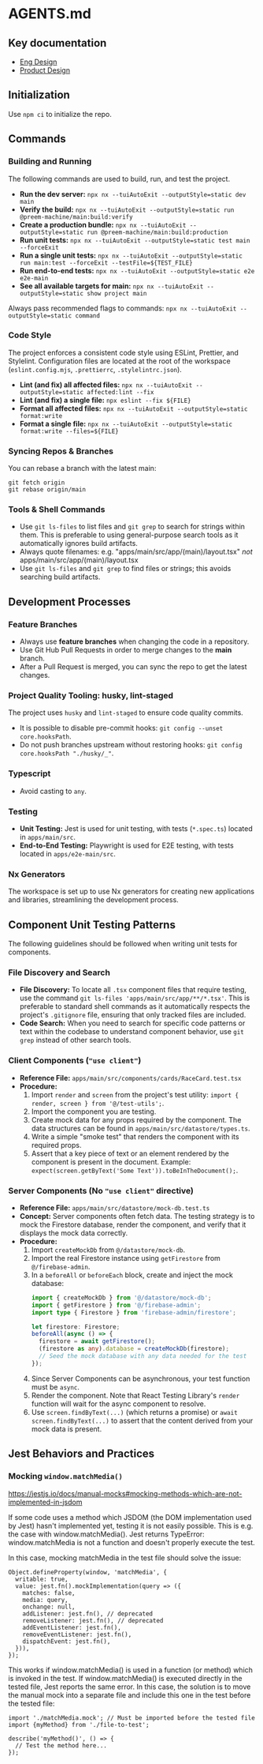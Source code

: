 # AGENTS.md

## Key documentation

- [Eng Design](docs/eng-design.md)
- [Product Design](docs/product-design.md)

## Initialization

Use `npm ci` to initialize the repo.

## Commands

### Building and Running

The following commands are used to build, run, and test the project.

- **Run the dev server:** `npx nx --tuiAutoExit --outputStyle=static dev main`
- **Verify the build:** `npx nx --tuiAutoExit --outputStyle=static run @preem-machine/main:build:verify`
- **Create a production bundle:** `npx nx --tuiAutoExit --outputStyle=static run @preem-machine/main:build:production`
- **Run unit tests:** `npx nx --tuiAutoExit --outputStyle=static test main --forceExit`
- **Run a single unit tests:** `npx nx --tuiAutoExit --outputStyle=static run main:test --forceExit --testFile=${TEST_FILE}`
- **Run end-to-end tests:** `npx nx --tuiAutoExit --outputStyle=static e2e e2e-main`
- **See all available targets for main:** `npx nx --tuiAutoExit --outputStyle=static show project main`

Always pass recommended flags to commands: `npx nx --tuiAutoExit --outputStyle=static command`

### Code Style

The project enforces a consistent code style using ESLint, Prettier, and Stylelint. Configuration files are located at the root of the workspace (`eslint.config.mjs`, `.prettierrc`, `.stylelintrc.json`).

- **Lint (and fix) all affected files:** `npx nx --tuiAutoExit --outputStyle=static affected:lint --fix`
- **Lint (and fix) a single file:** `npx eslint --fix ${FILE}`
- **Format all affected files:** `npx nx --tuiAutoExit --outputStyle=static format:write`
- **Format a single file:** `npx nx --tuiAutoExit --outputStyle=static format:write --files=${FILE}`

### Syncing Repos & Branches

You can rebase a branch with the latest main:

```shell
git fetch origin
git rebase origin/main
```

### Tools & Shell Commands
- Use `git ls-files` to list files and `git grep` to search for strings within them. This is preferable to using general-purpose search tools as it automatically ignores build artifacts.
- Always quote filenames: e.g. "apps/main/src/app/(main)/layout.tsx" _not_ apps/main/src/app/(main)/layout.tsx
- Use `git ls-files` and `git grep` to find files or strings; this avoids searching build artifacts.

## Development Processes

### Feature Branches

- Always use **feature branches** when changing the code in a repository.
- Use Git Hub Pull Requests in order to merge changes to the **main** branch.
- After a Pull Request is merged, you can sync the repo to get the latest changes.

### Project Quality Tooling: husky, lint-staged

The project uses `husky` and `lint-staged` to ensure code quality commits.

- It is possible to disable pre-commit hooks: `git config --unset core.hooksPath`.
- Do not push branches upstream without restoring hooks: `git config core.hooksPath "./husky/_"`.


### Typescript

- Avoid casting to `any`.

### Testing

- **Unit Testing:** Jest is used for unit testing, with tests (`*.spec.ts`) located in `apps/main/src`.
- **End-to-End Testing:** Playwright is used for E2E testing, with tests located in `apps/e2e-main/src`.

### Nx Generators

The workspace is set up to use Nx generators for creating new applications and libraries, streamlining the development process.

## Component Unit Testing Patterns

The following guidelines should be followed when writing unit tests for components.

### File Discovery and Search

- **File Discovery:** To locate all `.tsx` component files that require testing, use the command `git ls-files 'apps/main/src/app/**/*.tsx'`. This is preferable to standard shell commands as it automatically respects the project's `.gitignore` file, ensuring that only tracked files are included.
- **Code Search:** When you need to search for specific code patterns or text within the codebase to understand component behavior, use `git grep` instead of other search tools.

### Client Components (`"use client"`)

- **Reference File:** `apps/main/src/components/cards/RaceCard.test.tsx`
- **Procedure:**
    1.  Import `render` and `screen` from the project's test utility: `import { render, screen } from '@/test-utils';`.
    2.  Import the component you are testing.
    3.  Create mock data for any props required by the component. The data structures can be found in `apps/main/src/datastore/types.ts`.
    4.  Write a simple "smoke test" that renders the component with its required props.
    5.  Assert that a key piece of text or an element rendered by the component is present in the document. Example: `expect(screen.getByText('Some Text')).toBeInTheDocument();`.

### Server Components (No `"use client"` directive)

- **Reference File:** `apps/main/src/datastore/mock-db.test.ts`
- **Concept:** Server components often fetch data. The testing strategy is to mock the Firestore database, render the component, and verify that it displays the mock data correctly.
- **Procedure:**
    1.  Import `createMockDb` from `@/datastore/mock-db`.
    2.  Import the real Firestore instance using `getFirestore` from `@/firebase-admin`.
    3.  In a `beforeAll` or `beforeEach` block, create and inject the mock database:
        ```typescript
        import { createMockDb } from '@/datastore/mock-db';
        import { getFirestore } from '@/firebase-admin';
        import type { Firestore } from 'firebase-admin/firestore';

        let firestore: Firestore;
        beforeAll(async () => {
          firestore = await getFirestore();
          (firestore as any).database = createMockDb(firestore);
          // Seed the mock database with any data needed for the test
        });
        ```
    4.  Since Server Components can be asynchronous, your test function must be `async`.
    5.  Render the component. Note that React Testing Library's `render` function will wait for the async component to resolve.
    6.  Use `screen.findByText(...)` (which returns a promise) or `await screen.findByText(...)` to assert that the content derived from your mock data is present.

## Jest Behaviors and Practices

### Mocking `window.matchMedia()`

https://jestjs.io/docs/manual-mocks#mocking-methods-which-are-not-implemented-in-jsdom

If some code uses a method which JSDOM (the DOM implementation used by Jest) hasn't implemented yet, testing it is not easily possible. This is e.g. the case with window.matchMedia(). Jest returns TypeError: window.matchMedia is not a function and doesn't properly execute the test.

In this case, mocking matchMedia in the test file should solve the issue:


```
Object.defineProperty(window, 'matchMedia', {
  writable: true,
  value: jest.fn().mockImplementation(query => ({
    matches: false,
    media: query,
    onchange: null,
    addListener: jest.fn(), // deprecated
    removeListener: jest.fn(), // deprecated
    addEventListener: jest.fn(),
    removeEventListener: jest.fn(),
    dispatchEvent: jest.fn(),
  })),
});
```

This works if window.matchMedia() is used in a function (or method) which is invoked in the test. If window.matchMedia() is executed directly in the tested file, Jest reports the same error. In this case, the solution is to move the manual mock into a separate file and include this one in the test before the tested file:

```
import './matchMedia.mock'; // Must be imported before the tested file
import {myMethod} from './file-to-test';

describe('myMethod()', () => {
  // Test the method here...
});
```